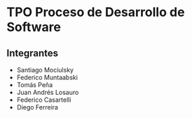 # TPO Proceso de Desarrollo de Software

## Integrantes

- Santiago Mociulsky
- Federico Muntaabski
- Tomás Peña
- Juan Andrés Losauro
- Federico Casartelli
- Diego Ferreira
